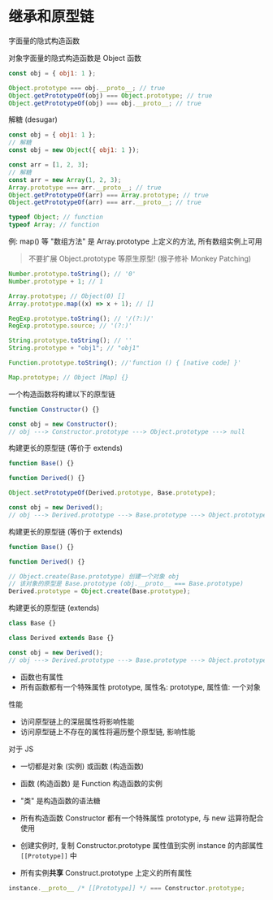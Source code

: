 # 继承和原型链

字面量的隐式构造函数

对象字面量的隐式构造函数是 Object 函数

```js
const obj = { obj1: 1 };

Object.prototype === obj.__proto__; // true
Object.getPrototypeOf(obj) === Object.prototype; // true
Object.getPrototypeOf(obj) === obj.__proto__; // true
```

解糖 (desugar)

```js
const obj = { obj1: 1 };
// 解糖
const obj = new Object({ obj1: 1 });

const arr = [1, 2, 3];
// 解糖
const arr = new Array(1, 2, 3);
Array.prototype === arr.__proto__; // true
Object.getPrototypeOf(arr) === Array.prototype; // true
Object.getPrototypeOf(arr) === arr.__proto__; // true

typeof Object; // function
typeof Array; // function
```

例: map() 等 "数组方法" 是 Array.prototype 上定义的方法, 所有数组实例上可用

> 不要扩展 Object.prototype 等原生原型! (猴子修补 Monkey Patching)

```js
Number.prototype.toString(); // '0'
Number.prototype + 1; // 1

Array.prototype; // Object(0) []
Array.prototype.map((x) => x + 1); // []

RegExp.prototype.toString(); // '/(?:)/'
RegExp.prototype.source; // '(?:)'

String.prototype.toString(); // ''
String.prototype + "obj1"; // "obj1"

Function.prototype.toString(); //'function () { [native code] }'

Map.prototype; // Object [Map] {}
```

一个构造函数将构建以下的原型链

```js
function Constructor() {}

const obj = new Constructor();
// obj ---> Constructor.prototype ---> Object.prototype ---> null
```

构建更长的原型链 (等价于 extends)

```js
function Base() {}

function Derived() {}

Object.setPrototypeOf(Derived.prototype, Base.prototype);

const obj = new Derived();
// obj ---> Derived.prototype ---> Base.prototype ---> Object.prototype ---> null
```

构建更长的原型链 (等价于 extends)

```js
function Base() {}

function Derived() {}

// Object.create(Base.prototype) 创建一个对象 obj
// 该对象的原型是 Base.prototype (obj.__proto__ === Base.prototype)
Derived.prototype = Object.create(Base.prototype);
```

构建更长的原型链 (extends)

```js
class Base {}

class Derived extends Base {}

const obj = new Derived();
// obj ---> Derived.prototype ---> Base.prototype ---> Object.prototype ---> null
```

- 函数也有属性
- 所有函数都有一个特殊属性 prototype, 属性名: prototype, 属性值: 一个对象

性能

- 访问原型链上的深层属性将影响性能
- 访问原型链上不存在的属性将遍历整个原型链, 影响性能

对于 JS

- 一切都是对象 (实例) 或函数 (构造函数)
- 函数 (构造函数) 是 Function 构造函数的实例
- "类" 是构造函数的语法糖

- 所有构造函数 Constructor 都有一个特殊属性 prototype, 与 new 运算符配合使用
- 创建实例时, 复制 Constructor.prototype 属性值到实例 instance 的内部属性 `[[Prototype]]` 中
- 所有实例**共享** Construct.prototype 上定义的所有属性

```js
instance.__proto__ /* [[Prototype]] */ === Constructor.prototype;
```
